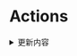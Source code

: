 # Actions


<details> 
    <summary>更新内容</summary>

- [QiuChenlyOpenSource/QQFlacMusicDownloader](https://github.com/QiuChenlyOpenSource/QQFlacMusicDownloader) (Updated: deb5f564e8c2371ff3a5b5ee0d1de1cc95736e82)
- [tailscale/tailscale](https://github.com/tailscale/tailscale) (Updated: 232a2d627c54a95737a1491c7d381323f1c9690b)
- [vvbbnn00/WARP-Clash-API](https://github.com/vvbbnn00/WARP-Clash-API) (Updated: 87247a585715fc4496a79b693bcd621f2cdd6911)
- [jhao104/proxy_pool](https://github.com/jhao104/proxy_pool) (Updated: f8b9575f7f50edc36efa60f56b46deab4c212972)

</details>
